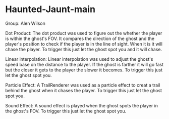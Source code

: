 # Haunted-Jaunt-main
Group: Alen Wilson
 
Dot Product:
The dot product was used to figure out the whether the player is within the ghost's FOV. It compares the direction of the ghost and the player's position to check if the player is in the line of sight. When it is it will chase the player. To trigger this just let the ghost spot you and it will chase.

Linear interpolation:
Linear interpolation was used to adjust the ghost's speed base on the distance to the player. If the ghost is farther it will go fast but the closer it gets to the player the slower it becomes. To trigger this just let the ghost spot you.

Particle Effect:
A TrailRenderer was used as a particle effect to creat a trail behind the ghost when it chases the player. To trigger this just let the ghost spot you.

Sound Effect:
A sound effect is played when the ghost spots the player in the ghost's FOV. To trigger this just let the ghost spot you.
